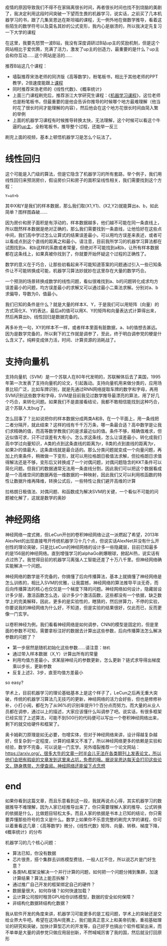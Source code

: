 疫情的原因导致我们不得不在家隔离很长时间，再者很长时间也找不到烧脑的美剧了，我决定利用这段时间突破一下望而生畏的机器学习，说实话，之前买了几本机器学习的书，跟了几集吴恩达在斯坦福的课程，无一例外地在做数学推导，看着这些陌生的数学符号以及莫名其妙的公式变形，我内心是崩溃的，所以我决定先复习一下大学的课程

在这里，我要先怒赞一波B站，我没有深度调研过B站up主的奖励机制，但是这个网站相比于爱优腾，充满了活力，激发了up主的创造力，最重要的是什么？up主会和你互动......这个网站是活的......

推荐B站这几个课程：
- 墙裂推荐宋浩老师的同济版《高等数学》，粉笔板书，相比于其他老师的PPT教学，2倍速度能跟上[课程](https://www.bilibili.com/video/av48624233)
- 同时推荐宋浩老师的《线性代数》、《概率统计》
- 上面三门课程刷完后，推荐浙江大学研究生课程：《[机器学习课程](https://www.bilibili.com/video/av82557490)》，这位老师也是粉笔板书，但最重要的是他会告诉你推导的时候哪个地方最难理解（他当时花了很长时间才能理解的内容），然后他会在这个地方花很长时间由简入繁的举例
- 上面的机器学习课程有时候推导转换太快，无法理解，这个时候可以看这个牛逼的[up主](https://www.bilibili.com/video/av31989606)，全粉笔板书，推导整个过程，还能举一反三

刷完上面的视频，基本上顿悟机器学习是怎么个玩法了。

# 线性回归
这个可能是入门级的算法，但是它隐含了机器学习的所有套路，举个例子，我们用线性回归来预测房价，假设房价只和房子的面积呈线性相关，我们需要找到这个方程：
```
Y=aX+b
```
其中X和Y是我们的样本数据，那么我们取(X1,Y1)、(X2,Y2)就能算出a、b，如此简单？图样图森破......

因为房价和房子面积是有浮动的，样本数据越多，他们越不可能在同一条直线上，所以既然样本数据是绝对正确的，那么我们需要找到一条直线，让他恰好在这些点中间，我们高中学过怎么让算式的结果误差最小，可以用均方误差来表述，或者可以看成点到这个直线的距离之和最小。请注意，目前我所学习的机器学习算法都在试图找到a、和b这样的系数或者常量，但绝对不可能找到a和b，让所有样本数据都在这条线上，如果真被你找到了，你就要开始怀疑这个过程的正确性了。

数学的意义在于巧合，让那些初看起来不可能知道答案的问题通过引入一些已知条件让不可能转换成可能，机器学习算法妙就妙在这里存在大量的数学巧合。

一个预测的场景转换成数学的线性问题，看似很难找到a、b的问题转化成求均方误差最小的问题，均方误差最小的求解又可以通过最小二乘法求解。分别对a、b求偏导，导数为0，值最小。

我们已知的条件是什么？就是大量的样本X、Y，于是我们可以用矩阵（向量）的方式简化X、Y的表达，最后a的值可以用X、Y的矩阵和向量表达式计算得出来，然后再算出b，线性回归是数据完备的。

再多补充一句，XY的样本不一样，或者样本里面有脏数据，a、b的值想去甚远。因为是数学完备的，所以剩下的工作就是调参了，至此，终于明白调参党的梗是什么含义了。纯粹变成体力活，时间、计算资源的消耗战了。

# 支持向量机
支持向量机（SVM）是一个苏联人在80年代发明的，苏联解体后去了美国，1995年第一次发表了支持向量机的论文，引起轰动。支持向量机用来做分类的，应用场景比较广泛，比如车牌识别，就是先通过RNN网络提取车牌的数字和字母，再用SVM识别这些数字和字母，SVM是目前我见过数学推导最漂亮的算法，用了好几个巧合，来转化问题。如果我们不是直接看结论，我都不敢相信能找到这种巧合，这个苏联人太bug了。

怎么回事了？比如说把你的样本数据分成两类A和B，在一个平面上，用一条线把二者分隔开，就此结束？这样的线有千千万万条，哪一条最合适？高中数学是让我们求精确的值，而高等数学教我们的是求最近似的值。条件不够，精确值难求，但近似值可求，只不过误差有大有小。怎么求这条线，怎么让误差最小，转化成我们高中学过向量知识，A类的点到这条直线的距离为r，B类的点到直线的距离为r，如果2r的值最大，这条直线就是最合适的。那么分类问题就变成一个向量问题，再加上约束条件，稍微做一下变形，就可以用拉格朗日极值法求解，但拉格朗日求值得解法还是不够，变形后又转换成了一个对偶问题，对偶问题隐含的KKT条件可以简化问题。但我们的数据通常无法用一条直线分割，因此我们可以把这个数据看成是一个高维空间的数据再低一维数据的一种映射，因此我们又可以利用核函数的特性让数据升维再降维，转换公式后，一些特性让我们避开高维的计算

拉格朗日极值法、对偶问题、和函数成为解决SVM的关键，一个看似不可能的问题被化解了，这就是数学的奥妙

# 神经网络
神经网络一度式微，但LeCun开创的卷积神经网络让这一派燃起了希望，2013年AlexNet的出现直接甩开传统机器学习十几个点，但说实话AlexNet并没有什么开创性的理论突破，只是比LeCun的神经网络的设计多一些隐藏层，目前已知最多的是156层的神经网络。直到增强学习的alphaGo刷爆眼球，掀起AI热，说实话有点过热了。我觉得目前的机器学习离强人工智能还差了十万八千里。但神经网络确实能解决一个问题。

神经网络的数学是不完备的，你搞懂了后向传播算法，基本上就搞懂了神经网络是怎么训练的，相比入SVM的优雅，让我震撼，神经网络的算法推导平淡无奇，而后向传播算法的核心也仅仅是一个梯度下降的问题。神经网络如何设计，隐藏层设计多少层，激活函数怎么选，设计多少个激活函数，这些都没有一个依据，缺乏数学上的完美解释，因此，更多的是实验性的，瞎猜的，然后拼算力，不停的实验，你要说我的神经网络为什么好，不知道，但是实验的结果很好，仅此而已，反而更像一门玄学。

以卷积神经为例，我们看看神经网络是如何调参，CNN的模型是固定的，但是里面的参数不可知，需要拿标注好的数据去计算出这些参数，后向传播算法怎么解决参数的问题了？

- 第一步居然是随机初始化这些参数......请注意：`随机`
- 通过带入样本数据（X,Y）计算出所有的常量
- 利用均值方差最小，求某层神经元的参数更新，怎么更新？链式求导得出梯度乘以步长，更新参数
- 反复上述2、3步，直至均值方差最小

so easy?

学术上，目前机器学习的理论基础基本上是这个样子了，LeCun之后再无重大突破，传统的机器学习算法几无技巧的更新，神经网络的活力会好些，但也是修修补补，小打小闹，都在为了从96%的识别率提升1个百分点而努力。而大量的从业人员都在调参，通过以上的描述，大家应该懂什么叫调参了吧。说实话，有很多框架已经实现了上述算法，可能不到500行的代码便可以写出一个卷积神经网络出来，剩下的就交给硬件和框架了。

奥卡姆剃刀原理是如无必要，勿增实体，但对于神经网络来讲，设计得越复杂越好，但复杂到一定程度，计算的结果又不准了，所以神经网络更多的依赖是实验和经验，数学不完备，可以说是一门玄学。另外墙裂推荐一个论文网站：https://arxiv.org/，很多大牛的文章一时半会儿无法在各类期刊上发表论文，所以他们会把有瑕疵的文章发到这里来占坑，免费的哦。据说吴恩达每天会打印这些论文，随身携带，方便查阅。神经网络还能留下点念想

# end
如果你看到这篇文章，而且乐意看到这一段，我就再说点心得，其实机器学习的数据推导不难理解，因为人家已经推导出来了，你只需要理解人家的推导、公式转换的依据是什么，比做题目轻松太多。而且人家的依据是书本上已知的结论，你只需要弄懂那些符号的含义是什么。数学上如果你不乐意完整的刷完大学的课程，你可以着重看这几章：《高等数学》微分，《线性代数》矩阵、向量、转秩、梯度下降，《概率统计》的分布

机器学习的几个核心问题：
- 算法已知，你没有数据
- 芯片很贵，搭个集群去训练模型费钱，一般人扛不住，所以说芯片是门好生意？
- 各类ML框架没解决一个并行计算的问题，如何把一个问题分摊到集群，加速计算结果？算法上能否拆解？
- 通过推广自己开发的框架绑定自己的硬件？
- 数据量很大，如何存储？如何快速加载？
- 云计算公司按时租赁GPU给你训练模型，数据的安全如何保障？
- 非结构化数据转结构化数据？

我从软件开发的角度来讲，机器学习可能更多的是工程问题，学术上的突破还是交给业界大牛吧。希望在这场AI竞赛上，我们能真正意义上和美帝抗衡，重视基础理论的研究和突破，加快计算型芯片的开发等，自己好歹也搞出个软件框架出来，而不单单是大量的调参党只做应用层创新，不然喊喊厉害了我的国，然后就没打回原形
